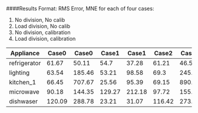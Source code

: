 ####Results
Format: RMS Error, MNE for each of four cases:

1. No division, No calib
2. Load division, No calib
3. No division, calibration
4. Load division, calibration

|Appliance|Case0|Case0|Case1|Case1|Case2|Case2|Case3|Case3|
|---------|-----|-----|-----|-----|-----|-----|-----|-----|
|refrigerator|61.67|50.11|54.7|37.28|61.21|46.51|50.34|30.42|
|lighting|63.54|185.46|53.21|98.58|69.3|245.99|62.03|161.77|
|kitchen_1|66.45|707.67|25.56|95.39|69.15|890.13|28.08|114.77|
|microwave|90.18|144.35|129.27|212.18|97.72|155.08|125.68|204.43|
|dishwaser|120.09|288.78|23.21|31.07|116.42|273.61|51.85|72.13|
